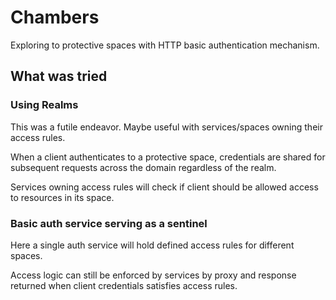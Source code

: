 # Chambers

Exploring to protective spaces with HTTP basic authentication mechanism.

## What was tried

###  Using Realms
This was a futile endeavor. Maybe useful with services/spaces owning their access rules.

When a client authenticates to a protective space, credentials are shared for subsequent requests across the domain regardless of the realm.

Services owning access rules will check if client should be allowed access to resources in its space.

### Basic auth service serving as a sentinel
Here a single auth service will hold defined access rules for different spaces.

Access logic can still be enforced by services by proxy and response returned when client credentials satisfies access rules.
